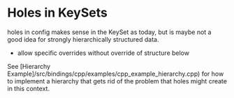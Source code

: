 # Holes in KeySets

holes in config makes sense in the KeySet as today, but is maybe not a
good idea for strongly hierarchically structured data.

+ allow specific overrides without override of structure below

See [Hierarchy Example]/src/bindings/cpp/examples/cpp_example_hierarchy.cpp)
for how to implement a hierarchy that gets rid of the problem that holes
might create in this context.
